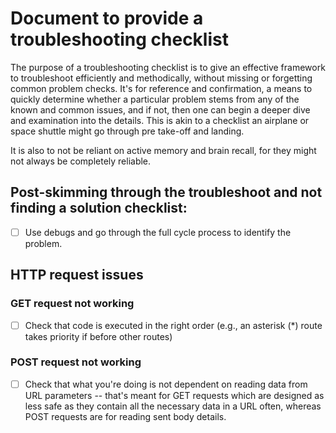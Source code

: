 # Document to provide a troubleshooting checklist
The purpose of a troubleshooting checklist is to give an effective framework to troubleshoot efficiently and methodically, without missing or forgetting common problem checks. It's for reference and confirmation, a means to quickly determine whether a particular problem stems from any of the known and common issues, and if not, then one can begin a deeper dive and examination into the details. This is akin to a checklist an airplane or space shuttle might go through pre take-off and landing. 

It is also to not be reliant on active memory and brain recall, for they might not always be completely reliable.

## Post-skimming through the troubleshoot and not finding a solution checklist:
- [ ] Use debugs and go through the full cycle process to identify the problem.

## HTTP request issues
### GET request not working
- [ ] Check that code is executed in the right order (e.g., an asterisk (*) route takes priority if before other routes)
### POST request not working
- [ ] Check that what you're doing is not dependent on reading data from URL parameters -- that's meant for GET requests which are designed as less safe as they contain all the necessary data in a URL often, whereas POST requests are for reading sent body details.
